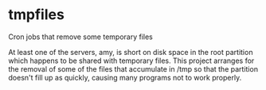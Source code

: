 # tmpfiles

Cron jobs that remove some temporary files

At least one of the servers, amy, is short on disk space in the
root partition which happens to be shared with temporary files.
This project arranges for the removal of some of the files
that accumulate in /tmp so that the partition doesn't fill up as
quickly, causing many programs not to work properly.
